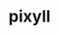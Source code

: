 <!-- generated by markdown-notes-tree -->

# pixyll

<!-- optional markdown-notes-tree directory description starts here -->

<!-- optional markdown-notes-tree directory description ends here -->


